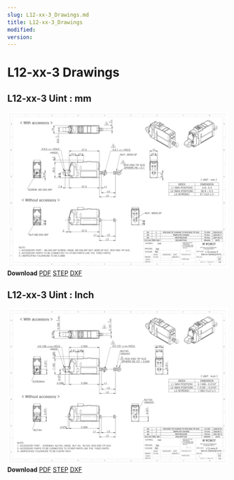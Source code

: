 ```yaml
---
slug: L12-xx-3_Drawings.md
title: L12-xx-3_Drawings
modified: 
version:
---
```

# L12-xx-3 Drawings
## L12-xx-3 Uint : mm
![L12-xx-3 Drawing](./data/L12-xxxxx-3-Servo-Series_mm_Rev03_20250523.png)  
**Download** <a class="downloadbtn" href="./data/ENG-ver_L12-xxxxx-3-Servo-Series_mm_Rev03_20250523.pdf" download>PDF</a> <a class="downloadbtn" href="./data/L12-xxxxx-3-Servo-Series_Rev03_20250523.step" download>STEP</a> <a class="downloadbtn" href="./data/L12-xxxxx-3-Servo-Seriesmm_Rev03_20250523.DXF" download>DXF</a>
## L12-xx-3 Uint : Inch
![L12-xx-3 Drawing](./data/L12-xxxxx-3-Servo-Series_inch_Rev03_20250523.png)  
**Download** <a class="downloadbtn" href="./data/ENG-ver_L12-xxxxx-3-Servo-Series_inch_Rev03_20250523.pdf" download>PDF</a> <a class="downloadbtn" href="./data/L12-xxxxx-3-Servo-Series_Rev03_20250523.step" download>STEP</a> <a class="downloadbtn" href="./data/L12-xxxxx-3-Servo-Seriesinch_Rev03_20250523.DXF" download>DXF</a>